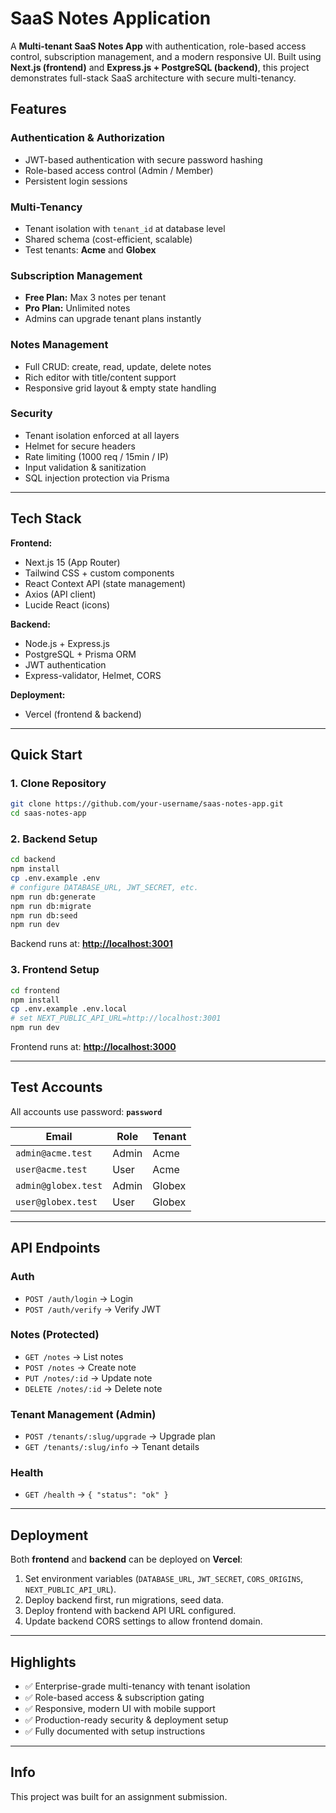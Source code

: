 # SaaS Notes Application

A **Multi-tenant SaaS Notes App** with authentication, role-based access control, subscription management, and a modern responsive UI. Built using **Next.js (frontend)** and **Express.js + PostgreSQL (backend)**, this project demonstrates full-stack SaaS architecture with secure multi-tenancy.

## Features

### Authentication & Authorization

* JWT-based authentication with secure password hashing
* Role-based access control (Admin / Member)
* Persistent login sessions

### Multi-Tenancy

* Tenant isolation with `tenant_id` at database level
* Shared schema (cost-efficient, scalable)
* Test tenants: **Acme** and **Globex**

### Subscription Management

* **Free Plan:** Max 3 notes per tenant
* **Pro Plan:** Unlimited notes
* Admins can upgrade tenant plans instantly

### Notes Management

* Full CRUD: create, read, update, delete notes
* Rich editor with title/content support
* Responsive grid layout & empty state handling

### Security

* Tenant isolation enforced at all layers
* Helmet for secure headers
* Rate limiting (1000 req / 15min / IP)
* Input validation & sanitization
* SQL injection protection via Prisma

---

## Tech Stack

**Frontend:**

* Next.js 15 (App Router)
* Tailwind CSS + custom components
* React Context API (state management)
* Axios (API client)
* Lucide React (icons)

**Backend:**

* Node.js + Express.js
* PostgreSQL + Prisma ORM
* JWT authentication
* Express-validator, Helmet, CORS

**Deployment:**

* Vercel (frontend & backend)

---


## Quick Start

### 1. Clone Repository

```bash
git clone https://github.com/your-username/saas-notes-app.git
cd saas-notes-app
```

### 2. Backend Setup

```bash
cd backend
npm install
cp .env.example .env
# configure DATABASE_URL, JWT_SECRET, etc.
npm run db:generate
npm run db:migrate
npm run db:seed
npm run dev
```

Backend runs at: **[http://localhost:3001](http://localhost:3001)**

### 3. Frontend Setup

```bash
cd frontend
npm install
cp .env.example .env.local
# set NEXT_PUBLIC_API_URL=http://localhost:3001
npm run dev
```

Frontend runs at: **[http://localhost:3000](http://localhost:3000)**

---

## Test Accounts

All accounts use password: **`password`**

| Email               | Role  | Tenant |
| ------------------- | ----- | ------ |
| `admin@acme.test`   | Admin | Acme   |
| `user@acme.test`    | User  | Acme   |
| `admin@globex.test` | Admin | Globex |
| `user@globex.test`  | User  | Globex |

---

## API Endpoints

### Auth

* `POST /auth/login` → Login
* `POST /auth/verify` → Verify JWT

### Notes (Protected)

* `GET /notes` → List notes
* `POST /notes` → Create note
* `PUT /notes/:id` → Update note
* `DELETE /notes/:id` → Delete note

### Tenant Management (Admin)

* `POST /tenants/:slug/upgrade` → Upgrade plan
* `GET /tenants/:slug/info` → Tenant details

### Health

* `GET /health` → `{ "status": "ok" }`

---

## Deployment

Both **frontend** and **backend** can be deployed on **Vercel**:

1. Set environment variables (`DATABASE_URL`, `JWT_SECRET`, `CORS_ORIGINS`, `NEXT_PUBLIC_API_URL`).
2. Deploy backend first, run migrations, seed data.
3. Deploy frontend with backend API URL configured.
4. Update backend CORS settings to allow frontend domain.

---

## Highlights

* ✅ Enterprise-grade multi-tenancy with tenant isolation
* ✅ Role-based access & subscription gating
* ✅ Responsive, modern UI with mobile support
* ✅ Production-ready security & deployment setup
* ✅ Fully documented with setup instructions

---

## Info

This project was built for an assignment submission.
